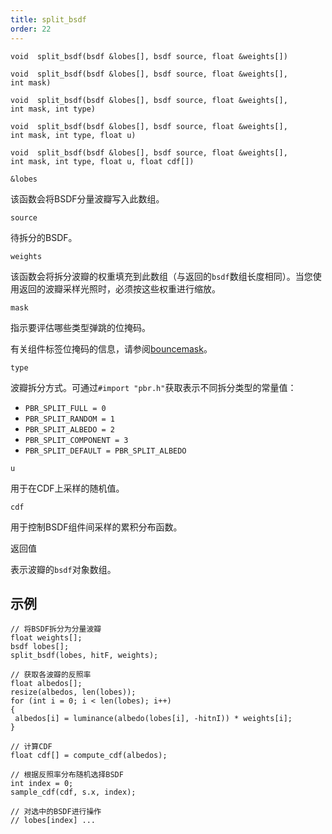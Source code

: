 ```yaml
---
title: split_bsdf
order: 22
---
```

`void  split_bsdf(bsdf &lobes[], bsdf source, float &weights[])`

`void  split_bsdf(bsdf &lobes[], bsdf source, float &weights[], int mask)`

`void  split_bsdf(bsdf &lobes[], bsdf source, float &weights[], int mask, int type)`

`void  split_bsdf(bsdf &lobes[], bsdf source, float &weights[], int mask, int type, float u)`

`void  split_bsdf(bsdf &lobes[], bsdf source, float &weights[], int mask, int type, float u, float cdf[])`

`&lobes`

该函数会将BSDF分量波瓣写入此数组。

`source`

待拆分的BSDF。

`weights`

该函数会将拆分波瓣的权重填充到此数组（与返回的`bsdf`数组长度相同）。当您使用返回的波瓣采样光照时，必须按这些权重进行缩放。

`mask`

指示要评估哪些类型弹跳的位掩码。

有关组件标签位掩码的信息，请参阅[bouncemask](/zh-cn/houdini-vex/shading-and-rendering/bouncemask)。

`type`

波瓣拆分方式。可通过`#import "pbr.h"`获取表示不同拆分类型的常量值：

- `PBR_SPLIT_FULL = 0`
- `PBR_SPLIT_RANDOM = 1`
- `PBR_SPLIT_ALBEDO = 2`
- `PBR_SPLIT_COMPONENT = 3`
- `PBR_SPLIT_DEFAULT = PBR_SPLIT_ALBEDO`

`u`

用于在CDF上采样的随机值。

`cdf`

用于控制BSDF组件间采样的累积分布函数。

返回值

表示波瓣的`bsdf`对象数组。

## 示例

```vex
// 将BSDF拆分为分量波瓣
float weights[];
bsdf lobes[];
split_bsdf(lobes, hitF, weights);

// 获取各波瓣的反照率
float albedos[];
resize(albedos, len(lobes));
for (int i = 0; i < len(lobes); i++)
{
 albedos[i] = luminance(albedo(lobes[i], -hitnI)) * weights[i];
}

// 计算CDF
float cdf[] = compute_cdf(albedos);

// 根据反照率分布随机选择BSDF
int index = 0;
sample_cdf(cdf, s.x, index);

// 对选中的BSDF进行操作
// lobes[index] ...

```

